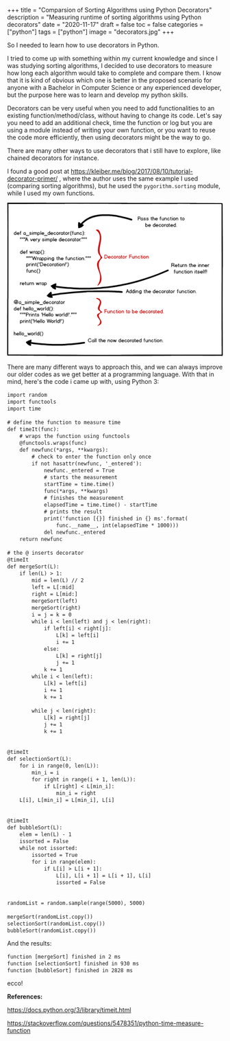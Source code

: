 +++
title = "Comparsion of Sorting Algorithms using Python Decorators"
description = "Measuring runtime of sorting algorithms using Python decorators"
date = "2020-11-17"
draft = false
toc = false
categories = ["python"]
tags = ["python"]
image = "decorators.jpg"
+++

So I needed to learn how to use decorators in Python.
<!--more--->  I tried to come up with something within my current knowledge and since I was studying sorting algorithms, I decided to use decorators to measure how long each algorithm would take to complete and compare them. I know that it is kind of obvious which one is better in the proposed scenario for anyone with a Bachelor in Computer Science or any experienced developer, but the purpose here was to learn and develop my python skills.

Decorators can be very useful when you need to add functionalities to an existing function/method/class, without having to change its code. Let's say you need to add an additional check, time the function or log but you are using a module instead of writing your own function, or you want to reuse the code more efficiently, then using decorators might be the way to go. 

There are many other ways to use decorators that i still have to explore, like chained decorators for instance.

I found a good post at https://kleiber.me/blog/2017/08/10/tutorial-decorator-primer/ , where the author uses the same example I used (comparing sorting algorithms), but he used the `pygorithm.sorting` module, while I used my own functions.

![decorator](decorator_tutorial_code.png)

There are many different ways to approach this, and we can always improve our older codes as we get better at a programming language. With that in mind, here's the code i came up with, using Python 3:
```
import random
import functools
import time

# define the function to measure time
def timeIt(func):
    # wraps the function using functools
    @functools.wraps(func)
    def newfunc(*args, **kwargs):
        # check to enter the function only once
        if not hasattr(newfunc, '_entered'):
            newfunc._entered = True
            # starts the measurement
            startTime = time.time()
            func(*args, **kwargs)
            # finishes the measurement
            elapsedTime = time.time() - startTime
            # prints the result
            print('function [{}] finished in {} ms'.format(
                func.__name__, int(elapsedTime * 1000)))
            del newfunc._entered
    return newfunc

# the @ inserts decorator
@timeIt
def mergeSort(L):
    if len(L) > 1:
        mid = len(L) // 2
        left = L[:mid]
        right = L[mid:]
        mergeSort(left)
        mergeSort(right)
        i = j = k = 0
        while i < len(left) and j < len(right):
            if left[i] < right[j]:
                L[k] = left[i]
                i += 1
            else:
                L[k] = right[j]
                j += 1
            k += 1
        while i < len(left):
            L[k] = left[i]
            i += 1
            k += 1

        while j < len(right):
            L[k] = right[j]
            j += 1
            k += 1


@timeIt
def selectionSort(L):
    for i in range(0, len(L)):
        min_i = i
        for right in range(i + 1, len(L)):
            if L[right] < L[min_i]:
                min_i = right
    L[i], L[min_i] = L[min_i], L[i]


@timeIt
def bubbleSort(L):
    elem = len(L) - 1
    issorted = False
    while not issorted:
        issorted = True
        for i in range(elem):
            if L[i] > L[i + 1]:
                L[i], L[i + 1] = L[i + 1], L[i]
                issorted = False


randomList = random.sample(range(5000), 5000)

mergeSort(randomList.copy())
selectionSort(randomList.copy())
bubbleSort(randomList.copy())
```

And the results:

```
function [mergeSort] finished in 2 ms
function [selectionSort] finished in 930 ms
function [bubbleSort] finished in 2828 ms
```

ecco!

**References:**

https://docs.python.org/3/library/timeit.html

https://stackoverflow.com/questions/5478351/python-time-measure-function

